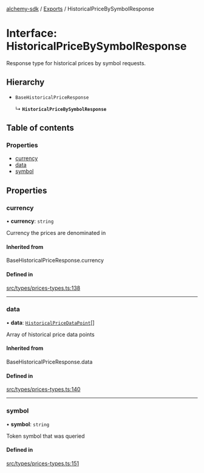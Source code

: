 [alchemy-sdk](../README.md) / [Exports](../modules.md) / HistoricalPriceBySymbolResponse

# Interface: HistoricalPriceBySymbolResponse

Response type for historical prices by symbol requests.

## Hierarchy

- `BaseHistoricalPriceResponse`

  ↳ **`HistoricalPriceBySymbolResponse`**

## Table of contents

### Properties

- [currency](HistoricalPriceBySymbolResponse.md#currency)
- [data](HistoricalPriceBySymbolResponse.md#data)
- [symbol](HistoricalPriceBySymbolResponse.md#symbol)

## Properties

### currency

• **currency**: `string`

Currency the prices are denominated in

#### Inherited from

BaseHistoricalPriceResponse.currency

#### Defined in

[src/types/prices-types.ts:138](https://github.com/alchemyplatform/alchemy-sdk-js/blob/8f119ad1/src/types/prices-types.ts#L138)

___

### data

• **data**: [`HistoricalPriceDataPoint`](HistoricalPriceDataPoint.md)[]

Array of historical price data points

#### Inherited from

BaseHistoricalPriceResponse.data

#### Defined in

[src/types/prices-types.ts:140](https://github.com/alchemyplatform/alchemy-sdk-js/blob/8f119ad1/src/types/prices-types.ts#L140)

___

### symbol

• **symbol**: `string`

Token symbol that was queried

#### Defined in

[src/types/prices-types.ts:151](https://github.com/alchemyplatform/alchemy-sdk-js/blob/8f119ad1/src/types/prices-types.ts#L151)
